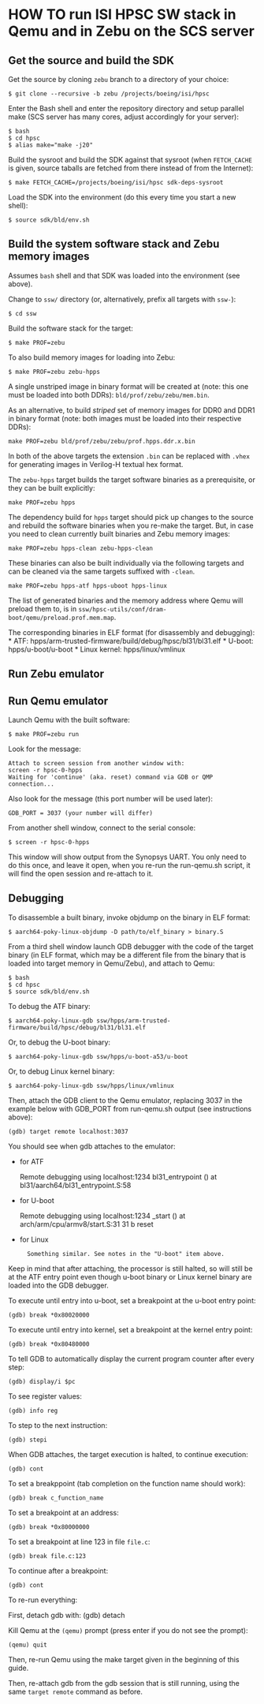 # HOW TO run ISI HPSC SW stack in Qemu and in Zebu on the SCS server

Get the source and build the SDK
--------------------------------

Get the source by cloning `zebu` branch to a directory of your choice:

    $ git clone --recursive -b zebu /projects/boeing/isi/hpsc

Enter the Bash shell and enter the repository directory and setup parallel make
(SCS server has many cores, adjust accordingly for your server):

    $ bash
    $ cd hpsc
    $ alias make="make -j20"

Build the sysroot and build the SDK against that sysroot (when `FETCH_CACHE` is
given, source taballs are fetched from there instead of from the Internet):

    $ make FETCH_CACHE=/projects/boeing/isi/hpsc sdk-deps-sysroot

Load the SDK into the environment (do this every time you start a new shell):

    $ source sdk/bld/env.sh

Build the system software stack and Zebu memory images
------------------------------------------------------

Assumes `bash` shell and that SDK was loaded into the environment (see above).

Change to `ssw/` directory (or, alternatively, prefix all targets with `ssw-`):

    $ cd ssw

Build the software stack for the target:

    $ make PROF=zebu

To also build memory images for loading into Zebu:

    $ make PROF=zebu zebu-hpps

A single unstriped image in binary format will be created at (note: this one
must be loaded into both DDRs): `bld/prof/zebu/zebu/mem.bin`.

As an alternative, to build *striped* set of memory images for DDR0 and DDR1 in
binary format (note: both images must be loaded into their respective DDRs):

    make PROF=zebu bld/prof/zebu/zebu/prof.hpps.ddr.x.bin

In both of the above targets the extension `.bin` can be replaced with `.vhex`
for generating images in Verilog-H textual hex format.


The `zebu-hpps` target builds the target software binaries as a prerequisite,
or they can be built explicitly:

    make PROF=zebu hpps

The dependency build for `hpps` target should pick up changes to the source and
rebuild the software binaries when you re-make the target. But, in case you
need to clean currently built binaries and Zebu memory images:

    make PROF=zebu hpps-clean zebu-hpps-clean

These binaries can also be built individually via the following targets and can
be cleaned via the same targets suffixed with `-clean`.

    make PROF=zebu hpps-atf hpps-uboot hpps-linux

The list of generated binaries and the memory address where Qemu will preload
them to, is in `ssw/hpsc-utils/conf/dram-boot/qemu/preload.prof.mem.map`.

The corresponding binaries in ELF format (for disassembly and debugging):
    * ATF: hpps/arm-trusted-firmware/build/debug/hpsc/bl31/bl31.elf
    * U-boot: hpps/u-boot/u-boot
    * Linux kernel: hpps/linux/vmlinux

Run Zebu emulator
-----------------

Run Qemu emulator
-----------------

Launch Qemu with the built software:

    $ make PROF=zebu run

Look for the message:

    Attach to screen session from another window with:
    screen -r hpsc-0-hpps
    Waiting for 'continue' (aka. reset) command via GDB or QMP
    connection...

Also look for the message (this port number will be used later):

    GDB_PORT = 3037 (your number will differ)

From another shell window, connect to the serial console:
   
    $ screen -r hpsc-0-hpps

This window will show output from the Synopsys UART.  You only need to do this
once, and leave it open, when you re-run the run-qemu.sh script, it will find
the open session and re-attach to it.

Debugging
---------

To disassemble a built binary, invoke objdump on the binary in ELF format:

    $ aarch64-poky-linux-objdump -D path/to/elf_binary > binary.S

From a third shell window launch GDB debugger with the code of the
target binary (in ELF format, which may be a different file from the binary
that is loaded into target memory in Qemu/Zebu), and attach to Qemu:

    $ bash
    $ cd hpsc
    $ source sdk/bld/env.sh

To debug the ATF binary:

    $ aarch64-poky-linux-gdb ssw/hpps/arm-trusted-firmware/build/hpsc/debug/bl31/bl31.elf 

Or, to debug the U-boot binary:

    $ aarch64-poky-linux-gdb ssw/hpps/u-boot-a53/u-boot

Or, to debug Linux kernel binary:

    $ aarch64-poky-linux-gdb ssw/hpps/linux/vmlinux

Then, attach the GDB client to the Qemu emulator, replacing 3037 in the example
below with GDB_PORT from run-qemu.sh output (see instructions above):

    (gdb) target remote localhost:3037

You should see when gdb attaches to the emulator:

* for ATF

	Remote debugging using localhost:1234
	bl31_entrypoint () at bl31/aarch64/bl31_entrypoint.S:58

* for U-boot

	Remote debugging using localhost:1234
	_start () at arch/arm/cpu/armv8/start.S:31
	31              b       reset

* for Linux

        Something similar. See notes in the "U-boot" item above.

Keep in mind that after attaching, the processor is still halted, so will still
be at the ATF entry point even though u-boot binary or Linux kernel binary are
loaded into the GDB debugger.

To execute until entry into u-boot, set a breakpoint at the u-boot entry point:
        
    (gdb) break *0x80020000

To execute until entry into kernel, set a breakpoint at the kernel entry point:

    (gdb) break *0x80480000

To tell GDB to automatically display the current program counter after every step:

    (gdb) display/i $pc

To see register values:

    (gdb) info reg

To step to the next instruction:

    (gdb) stepi

When GDB attaches, the target execution is halted, to continue execution:

    (gdb) cont

To set a breakppoint (tab completion on the function name should work):

    (gdb) break c_function_name

To set a breakpoint at an address:

    (gdb) break *0x80000000

To set a breakpoint at line 123 in file `file.c`:

    (gdb) break file.c:123

To continue after a breakpoint:

    (gdb) cont


To re-run everything:

First, detach gdb with:
    (gdb) detach

Kill Qemu at the `(qemu)` prompt (press enter if you do not see the prompt):

    (qemu) quit

Then, re-run Qemu using the make target given in the beginning of this guide.

Then, re-attach gdb from the gdb session that is still running, using
the same `target remote` command as before.
